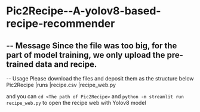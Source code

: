 # Pic2Recipe--A-yolov8-based-recipe-recommender

-- Message
Since the file was too big, for the part of model training, we only upload the pre-trained data and recipe.
--
-- Usage
Please download the files and deposit them as the structure below
Pic2Recipe
 |runs
 |recipe.csv
 |recipe_web.py

and you can `cd <The path of Pic2Recipe>` and `python -m streamlit run recipe_web.py` to open the recipe web with Yolov8 model
